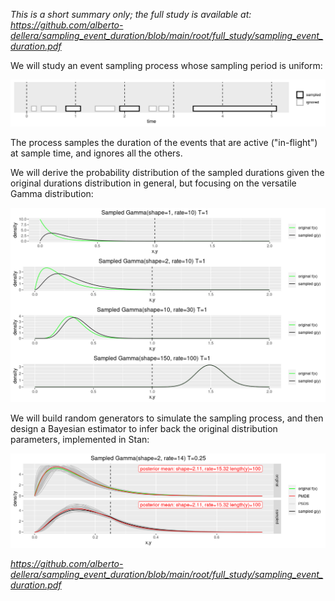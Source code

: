*This is a short summary only; the full study is available at:*   
*https://github.com/alberto-dellera/sampling_event_duration/blob/main/root/full_study/sampling_event_duration.pdf*

We will study an event sampling process whose sampling period is uniform:

![](root/full_study/static_images/abstract_sampling_illustration-1.png)

The process samples the duration of the events that are active ("in-flight") at sample time, and ignores all the others. 

We will derive the probability distribution of the sampled durations given the original durations distribution in general, but focusing on the versatile Gamma distribution:

![](root/full_study/static_images/dsgamma_discussion-1.png)

We will build random generators to simulate the sampling process, and then design a Bayesian estimator to infer back the original distribution parameters, implemented in Stan: 

![](root/full_study/static_images/stan_inference_plot1-1.png)

*https://github.com/alberto-dellera/sampling_event_duration/blob/main/root/full_study/sampling_event_duration.pdf*

